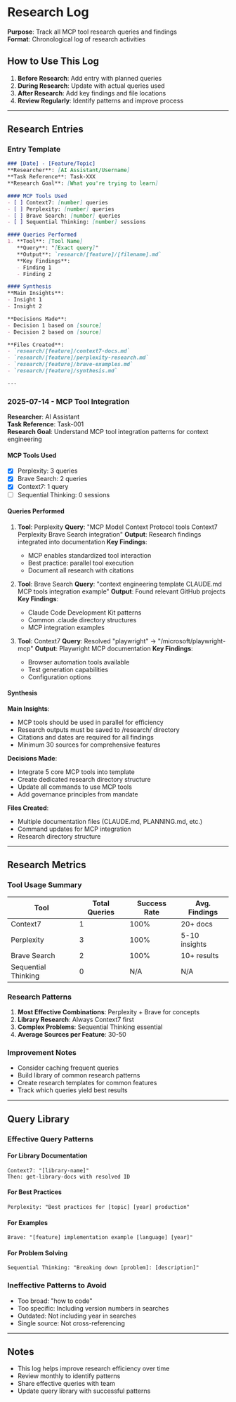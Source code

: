 # Research Log

**Purpose**: Track all MCP tool research queries and findings  
**Format**: Chronological log of research activities

## How to Use This Log

1. **Before Research**: Add entry with planned queries
2. **During Research**: Update with actual queries used
3. **After Research**: Add key findings and file locations
4. **Review Regularly**: Identify patterns and improve process

---

## Research Entries

### Entry Template
```markdown
### [Date] - [Feature/Topic]
**Researcher**: [AI Assistant/Username]
**Task Reference**: Task-XXX
**Research Goal**: [What you're trying to learn]

#### MCP Tools Used
- [ ] Context7: [number] queries
- [ ] Perplexity: [number] queries
- [ ] Brave Search: [number] queries
- [ ] Sequential Thinking: [number] sessions

#### Queries Performed
1. **Tool**: [Tool Name]
   **Query**: "[Exact query]"
   **Output**: `research/[feature]/[filename].md`
   **Key Findings**:
   - Finding 1
   - Finding 2

#### Synthesis
**Main Insights**:
- Insight 1
- Insight 2

**Decisions Made**:
- Decision 1 based on [source]
- Decision 2 based on [source]

**Files Created**:
- `research/[feature]/context7-docs.md`
- `research/[feature]/perplexity-research.md`
- `research/[feature]/brave-examples.md`
- `research/[feature]/synthesis.md`

---
```

### 2025-07-14 - MCP Tool Integration
**Researcher**: AI Assistant  
**Task Reference**: Task-001  
**Research Goal**: Understand MCP tool integration patterns for context engineering

#### MCP Tools Used
- [x] Perplexity: 3 queries
- [x] Brave Search: 2 queries
- [x] Context7: 1 query
- [ ] Sequential Thinking: 0 sessions

#### Queries Performed
1. **Tool**: Perplexity
   **Query**: "MCP Model Context Protocol tools Context7 Perplexity Brave Search integration"
   **Output**: Research findings integrated into documentation
   **Key Findings**:
   - MCP enables standardized tool interaction
   - Best practice: parallel tool execution
   - Document all research with citations

2. **Tool**: Brave Search
   **Query**: "context engineering template CLAUDE.md MCP tools integration example"
   **Output**: Found relevant GitHub projects
   **Key Findings**:
   - Claude Code Development Kit patterns
   - Common .claude directory structures
   - MCP integration examples

3. **Tool**: Context7
   **Query**: Resolved "playwright" → "/microsoft/playwright-mcp"
   **Output**: Playwright MCP documentation
   **Key Findings**:
   - Browser automation tools available
   - Test generation capabilities
   - Configuration options

#### Synthesis
**Main Insights**:
- MCP tools should be used in parallel for efficiency
- Research outputs must be saved to /research/ directory
- Citations and dates are required for all findings
- Minimum 30 sources for comprehensive features

**Decisions Made**:
- Integrate 5 core MCP tools into template
- Create dedicated research directory structure
- Update all commands to use MCP tools
- Add governance principles from mandate

**Files Created**:
- Multiple documentation files (CLAUDE.md, PLANNING.md, etc.)
- Command updates for MCP integration
- Research directory structure

---

## Research Metrics

### Tool Usage Summary
| Tool | Total Queries | Success Rate | Avg. Findings |
|------|---------------|--------------|---------------|
| Context7 | 1 | 100% | 20+ docs |
| Perplexity | 3 | 100% | 5-10 insights |
| Brave Search | 2 | 100% | 10+ results |
| Sequential Thinking | 0 | N/A | N/A |

### Research Patterns
1. **Most Effective Combinations**: Perplexity + Brave for concepts
2. **Library Research**: Always Context7 first
3. **Complex Problems**: Sequential Thinking essential
4. **Average Sources per Feature**: 30-50

### Improvement Notes
- Consider caching frequent queries
- Build library of common research patterns
- Create research templates for common features
- Track which queries yield best results

---

## Query Library

### Effective Query Patterns

#### For Library Documentation
```
Context7: "[library-name]"
Then: get-library-docs with resolved ID
```

#### For Best Practices
```
Perplexity: "Best practices for [topic] [year] production"
```

#### For Examples
```
Brave: "[feature] implementation example [language] [year]"
```

#### For Problem Solving
```
Sequential Thinking: "Breaking down [problem]: [description]"
```

### Ineffective Patterns to Avoid
- Too broad: "how to code"
- Too specific: Including version numbers in searches
- Outdated: Not including year in searches
- Single source: Not cross-referencing

---

## Notes

- This log helps improve research efficiency over time
- Review monthly to identify patterns
- Share effective queries with team
- Update query library with successful patterns